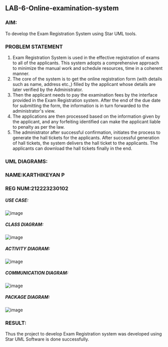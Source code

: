 ## LAB-6-Online-examination-system

### AIM:
To develop the Exam Registration System using Star UML tools.
### PROBLEM STATEMENT
1. Exam Registration System is used in the effective registration of exams to all of the
applicants. This system adopts a comprehensive approach to minimize the manual work and
schedule resources, time in a coherent manner.
2. The core of the system is to get the online registration form (with details such as name,
address etc.,) filled by the applicant whose details are later verified by the Administrator.
3. Then the applicant needs to pay the examination fees by the interface provided in the
Exam Registration system. After the end of the due date for submitting the form, the
information is in turn forwarded to the administrator's view.
4. The applications are then processed based on the information given by the applicant,
and any forfeiting identified can make the applicant liable to penalty as per the law.
5. The administrator after successful confirmation, initiates the process to generate the
hall tickets for the applicants. After successful generation of hall tickets, the system delivers
the hall ticket to the applicants. The applicants can download the hall tickets finally in the end.
### UML DIAGRAMS:
### NAME:KARTHIKEYAN P
### REG NUM:212223230102
##### USE CASE:
![image](https://github.com/user-attachments/assets/e64bc7f0-e13c-4acf-bbcd-29ad95c339df)

##### CLASS DIAGRAM:
![image](https://github.com/user-attachments/assets/539f2b4d-0788-4be5-a149-6930a83b939e)

##### ACTIVITY DIAGRAM:
![image](https://github.com/user-attachments/assets/e52ad0de-e27a-4ac7-ba89-dcf853ea5789)

##### COMMUNICATION DIAGRAM:
![image](https://github.com/user-attachments/assets/952b6659-644e-4f4f-bcfb-72ba19c80d85)

##### PACKAGE DIAGRAM:
![image](https://github.com/user-attachments/assets/e88d1ff8-5b44-4408-8ed5-eaad7e32b778)


### RESULT:
Thus the project to develop Exam Registration system was developed using Star UML
Software is done successfully.
